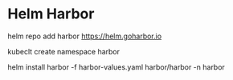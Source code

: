 # Helm Harbor

helm repo add harbor https://helm.goharbor.io

kubeclt create namespace harbor

helm install harbor -f harbor-values.yaml harbor/harbor -n harbor
